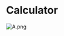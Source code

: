 # Calculator

![A.png](https://github.com/Tan12d/Leetcode/assets/100254217/a752f860-87cb-4911-a11a-db8c36f548da)
